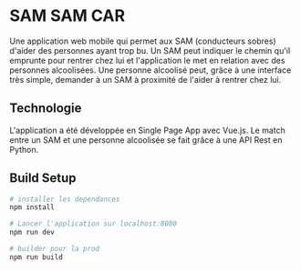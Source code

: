 # SAM SAM CAR

Une application web mobile qui permet aux SAM (conducteurs sobres) d'aider des
personnes ayant trop bu. Un SAM peut indiquer le chemin qu'il emprunte pour
rentrer chez lui et l'application le met en relation avec des personnes
alcoolisées. Une personne alcoolisé peut, grâce à une interface très simple,
demander à un SAM à proximité de l'aider à rentrer chez lui.

## Technologie

L'application a été développée en Single Page App avec Vue.js. Le match entre un
SAM et une personne alcoolisée se fait grâce à une API Rest en Python.

## Build Setup

```bash
# installer les dependances
npm install

# Lancer l'application sur localhost:8080
npm run dev

# builder pour la prod
npm run build
```
